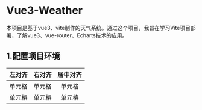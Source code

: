 # Vue3-Weather
本项目是基于vue3、vite制作的天气系统。通过这个项目，我旨在学习Vite项目部署，了解vue3、vue-router、Echarts技术的应用。
## 1.配置项目环境
| 左对齐 | 右对齐 | 居中对齐 |
| :-----| ----: | :----: |
| 单元格 | 单元格 | 单元格 |
| 单元格 | 单元格 | 单元格 |
